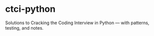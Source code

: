 # ctci-python
Solutions to Cracking the Coding Interview in Python — with patterns, testing, and notes.
